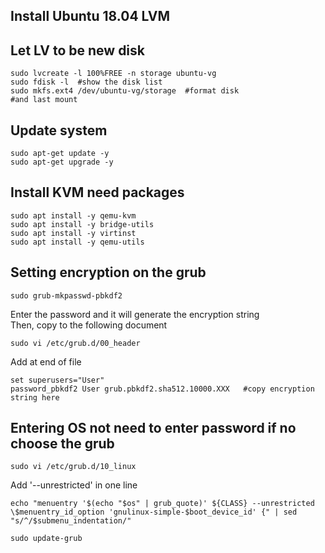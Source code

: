 ## Install Ubuntu 18.04 LVM  
  
## Let LV to be new disk
```
sudo lvcreate -l 100%FREE -n storage ubuntu-vg
sudo fdisk -l  #show the disk list
sudo mkfs.ext4 /dev/ubuntu-vg/storage  #format disk
#and last mount
```
## Update system
```
sudo apt-get update -y
sudo apt-get upgrade -y
```
  
## Install KVM need packages
```
sudo apt install -y qemu-kvm
sudo apt install -y bridge-utils
sudo apt install -y virtinst
sudo apt install -y qemu-utils
```
  
## Setting encryption on the grub
```
sudo grub-mkpasswd-pbkdf2
```
Enter the password and it will generate the encryption string  
Then, copy to the following document  
```
sudo vi /etc/grub.d/00_header
```
Add at end of file  
```
set superusers="User"
password_pbkdf2 User grub.pbkdf2.sha512.10000.XXX   #copy encryption string here
```

## Entering OS not need to enter password if no choose the grub
```
sudo vi /etc/grub.d/10_linux
```
Add '--unrestricted' in one line  
```
echo "menuentry '$(echo "$os" | grub_quote)' ${CLASS} --unrestricted \$menuentry_id_option 'gnulinux-simple-$boot_device_id' {" | sed "s/^/$submenu_indentation/"
```
```
sudo update-grub
```
